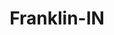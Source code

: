 ---
title: Franklin-IN
slug: franklin-in
f_state:
- cms/state/indiana.md
f_locations:
- cms/payday-loan/advance-america-1742.md
- cms/payday-loan/cashland-9124.md
- cms/payday-loan/check-into-cash-11818.md
- cms/payday-loan/check-into-cash-11859.md
- cms/payday-loan/check-into-cash-11860.md
- cms/payday-loan/check-into-cash-indiana-llc-13159.md
- cms/payday-loan/check-masters-13810.md
- cms/payday-loan/check-masters-13866.md
- cms/payday-loan/cng-financial-corp-15104.md
updated-on: '2024-05-30T13:41:28.615Z'
created-on: '2024-05-30T13:41:28.615Z'
published-on: '2024-05-30T13:54:32.469Z'
f_city: Franklin
layout: '[city].html'
tags: city
---